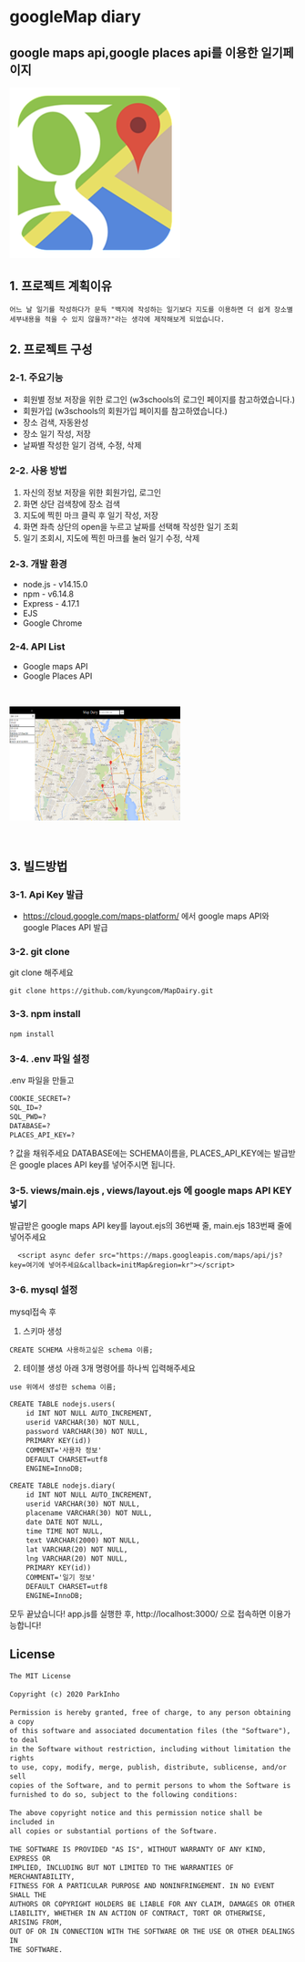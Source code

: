 # googleMap diary
## google maps api,google places api를 이용한 일기페이지
<img src="./public/images/googlemap.png" width="300px" height="300px" title="15px" alt="googlemap"></img><br/>

## 1. 프로젝트 계획이유
```
어느 날 일기를 작성하다가 문득 "백지에 작성하는 일기보다 지도를 이용하면 더 쉽게 장소별 세부내용을 적을 수 있지 않을까?"라는 생각에 제작해보게 되었습니다.
```
## 2. 프로젝트 구성
### 2-1. 주요기능
* 회원별 정보 저장을 위한 로그인 (w3schools의 로그인 페이지를 참고하였습니다.)
* 회원가입 (w3schools의 회원가입 페이지를 참고하였습니다.)
* 장소 검색, 자동완성
* 장소 일기 작성, 저장
* 날짜별 작성한 일기 검색, 수정, 삭제

### 2-2. 사용 방법
1. 자신의 정보 저장을 위한 회원가입, 로그인
2. 화면 상단 검색창에 장소 검색
3. 지도에 찍힌 마크 클릭 후 일기 작성, 저장
4. 화면 좌측 상단의 open을 누르고 날짜를 선택해 작성한 일기 조회
5. 일기 조회시, 지도에 찍힌 마크를 눌러 일기 수정, 삭제

### 2-3. 개발 환경
+ node.js - v14.15.0
+ npm - v6.14.8
+ Express - 4.17.1
+ EJS
+ Google Chrome


### 2-4. API List
+ Google maps API
+ Google Places API

<br/>

<img src="./public/images/mydiary.png" width="300px" height="200px" title="15px" alt="googlemap"></img><br/>

<br/>

## 3. 빌드방법
### 3-1. Api Key 발급
+ https://cloud.google.com/maps-platform/ 에서 google maps API와 google Places API 발급

### 3-2. git clone
git clone 해주세요
```
git clone https://github.com/kyungcom/MapDairy.git
```
### 3-3. npm install
```
npm install
```

### 3-4. .env 파일 설정
.env 파일을 만들고
```
COOKIE_SECRET=?
SQL_ID=?
SQL_PWD=?
DATABASE=?
PLACES_API_KEY=?
```
? 값을 채워주세요 DATABASE에는 SCHEMA이름을, PLACES_API_KEY에는 발급받은 google places API key를 넣어주시면 됩니다.

### 3-5. views/main.ejs , views/layout.ejs 에 google maps API KEY 넣기
발급받은 google maps API key를 layout.ejs의 36번째 줄, main.ejs 183번째 줄에 넣어주세요
```
  <script async defer src="https://maps.googleapis.com/maps/api/js?key=여기에 넣어주세요&callback=initMap&region=kr"></script>
```

### 3-6. mysql 설정
mysql접속 후 
1. 스키마 생성
```
CREATE SCHEMA 사용하고싶은 schema 이름;
```
2. 테이블 생성
아래 3개 명령어를 하나씩 입력해주세요

```
use 위에서 생성한 schema 이름;
```

```
CREATE TABLE nodejs.users(
    id INT NOT NULL AUTO_INCREMENT,
    userid VARCHAR(30) NOT NULL,
    password VARCHAR(30) NOT NULL,
    PRIMARY KEY(id))
    COMMENT='사용자 정보'
    DEFAULT CHARSET=utf8
    ENGINE=InnoDB;
```
```
CREATE TABLE nodejs.diary(
    id INT NOT NULL AUTO_INCREMENT,
    userid VARCHAR(30) NOT NULL,
    placename VARCHAR(30) NOT NULL,
    date DATE NOT NULL,
    time TIME NOT NULL,
    text VARCHAR(2000) NOT NULL,
    lat VARCHAR(20) NOT NULL,
    lng VARCHAR(20) NOT NULL,
    PRIMARY KEY(id))
    COMMENT='일기 정보'
    DEFAULT CHARSET=utf8
    ENGINE=InnoDB;
```
모두 끝났습니다!
app.js를 실행한 후,
http://localhost:3000/ 으로 접속하면 이용가능합니다!

## License
````````
The MIT License

Copyright (c) 2020 ParkInho

Permission is hereby granted, free of charge, to any person obtaining a copy
of this software and associated documentation files (the "Software"), to deal
in the Software without restriction, including without limitation the rights
to use, copy, modify, merge, publish, distribute, sublicense, and/or sell
copies of the Software, and to permit persons to whom the Software is
furnished to do so, subject to the following conditions:

The above copyright notice and this permission notice shall be included in
all copies or substantial portions of the Software.

THE SOFTWARE IS PROVIDED "AS IS", WITHOUT WARRANTY OF ANY KIND, EXPRESS OR
IMPLIED, INCLUDING BUT NOT LIMITED TO THE WARRANTIES OF MERCHANTABILITY,
FITNESS FOR A PARTICULAR PURPOSE AND NONINFRINGEMENT. IN NO EVENT SHALL THE
AUTHORS OR COPYRIGHT HOLDERS BE LIABLE FOR ANY CLAIM, DAMAGES OR OTHER
LIABILITY, WHETHER IN AN ACTION OF CONTRACT, TORT OR OTHERWISE, ARISING FROM,
OUT OF OR IN CONNECTION WITH THE SOFTWARE OR THE USE OR OTHER DEALINGS IN
THE SOFTWARE.
``````````
